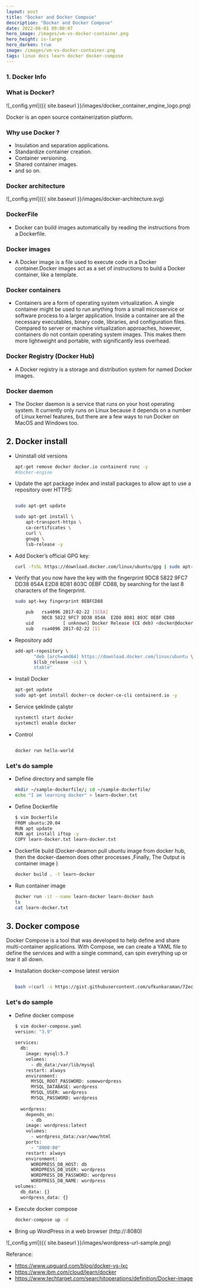 ```yaml
---
layout: post
title: "Docker and Docker Compose"
description: "Docker and Docker Compose"
date: 2022-06-01 09:00:07
hero_image: /images/vm-vs-docker-container.png
hero_height: is-large
hero_darken: true
image: /images/vm-vs-docker-container.png
tags: linux docs learn docker docker-compose
---
```


### 1. Docker Info
### What is Docker?

![_config.yml]({{ site.baseurl }}/images/docker_container_engine_logo.png)

Docker is an open source containerization platform. 

### Why use Docker ?

- Insulation and separation applications.
- Standardize container creation.
- Container versioning.
- Shared container images.
- and so on.


### Docker architecture

![_config.yml]({{ site.baseurl }}/images/docker-architecture.svg)


### DockerFile

- Docker can build images automatically by reading the instructions from a Dockerfile. 

### Docker images

- A Docker image is a file used to execute code in a Docker container.Docker images act as a set of instructions to build a Docker container, like a template.

### Docker containers

- Containers are a form of operating system virtualization. A single container might be used to run anything from a small microservice or software process to a larger application. Inside a container are all the necessary executables, binary code, libraries, and configuration files. Compared to server or machine virtualization approaches, however, containers do not contain operating system images. This makes them more lightweight and portable, with significantly less overhead.

### Docker Registry (Docker Hub)

- A Docker registry is a storage and distribution system for named Docker images.

### Docker daemon

- The Docker daemon is a service that runs on your host operating system. It currently only runs on Linux because it depends on a number of Linux kernel features, but there are a few ways to run Docker on MacOS and Windows too.

## 2. Docker install

- Uninstall old versions
    
    ```bash
    apt-get remove docker docker.io containerd runc -y
    #docker-engine
    ```
    
- Update the apt package index and install packages to allow apt to use a repository over HTTPS:
    
    ```bash
    
    sudo apt-get update
    
    sudo apt-get install \
        apt-transport-https \
        ca-certificates \
        curl \
        gnupg \
        lsb-release -y
    ```
    
- Add Docker’s official GPG key:
    
    ```bash
    curl -fsSL https://download.docker.com/linux/ubuntu/gpg | sudo apt-key add -
    ```
    
- Verify that you now have the key with the fingerprint 9DC8 5822 9FC7 DD38 854A E2D8 8D81 803C 0EBF CD88, by searching for the last 8
characters of the fingerprint.
    
    ```bash
    sudo apt-key fingerprint 0EBFCD88
    
        pub   rsa4096 2017-02-22 [SCEA]
              9DC8 5822 9FC7 DD38 854A  E2D8 8D81 803C 0EBF CD88
        uid           [ unknown] Docker Release (CE deb) <docker@docker.com>
        sub   rsa4096 2017-02-22 [S]
    ```
    
- Repository add
    
    ```bash
    add-apt-repository \
           "deb [arch=amd64] https://download.docker.com/linux/ubuntu \
           $(lsb_release -cs) \
           stable"
    ```
    
- Install Docker
    
    ```bash
    apt-get update 
    sudo apt-get install docker-ce docker-ce-cli containerd.io -y 
    ```
    
- Service şeklinde çalıştır
    
    ```jsx
    systemctl start docker
    systemctl enable docker
    ```
    
- Control
    
    ```bash
    
    docker run hello-world
    ```
    
### Let's do sample

- Define directory and sample file
    
    ```bash
    mkdir ~/sample-dockerfile/; cd ~/sample-dockerfile/
    echo "I am learning docker" > learn-docker.txt
    ```
    
- Define Dockerfile
    
    ```bash
    $ vim Dockerfile 
    FROM ubuntu:20.04
    RUN apt update 
    RUN apt install iftop -y
    COPY learn-docker.txt learn-docker.txt
    ```
    
- Dockerfile build (Docker-deamon pull ubuntu image from docker hub, then the docker-daemon does other processes ,Finally, The Output is container image )
    
    ```bash
    docker build . -t learn-docker
    ```
    
- Run container image
    
    ```bash
    docker run -it --name learn-docker learn-docker bash
    ls 
    cat learn-docker.txt
    ```

## 3. Docker compose

Docker Compose is a tool that was developed to help define and share multi-container applications. With Compose, we can create a YAML file to define the services and with a single command, can spin everything up or tear it all down.

- Installation docker-compose latest version
    
    ```bash
    
    bash <(curl -s https://gist.githubusercontent.com/ufkunkaraman/72ecf0b56eb7b9758c16c82b3c717275/raw/219d7768e3898b5e6f3665d7e1a97eec562e6a46/docker-compose-installation.bash)
    
    ```
    

### Let's do sample

- Define docker compose
    
    ```bash
    $ vim docker-compose.yaml
    version: "3.9"
        
    services:
      db:
        image: mysql:5.7
        volumes:
          - db_data:/var/lib/mysql
        restart: always
        environment:
          MYSQL_ROOT_PASSWORD: somewordpress
          MYSQL_DATABASE: wordpress
          MYSQL_USER: wordpress
          MYSQL_PASSWORD: wordpress
        
      wordpress:
        depends_on:
          - db
        image: wordpress:latest
        volumes:
          - wordpress_data:/var/www/html
        ports:
          - "8000:80"
        restart: always
        environment:
          WORDPRESS_DB_HOST: db
          WORDPRESS_DB_USER: wordpress
          WORDPRESS_DB_PASSWORD: wordpress
          WORDPRESS_DB_NAME: wordpress
    volumes:
      db_data: {}
      wordpress_data: {}
    ```
    
- Execute docker compose
    
    ```bash
    docker-compose up -d
    ```
- Bring up WordPress in a web browser (http://<your-machine-ip>:8080)

![_config.yml]({{ site.baseurl }}/images/wordpress-url-sample.png)



Referance:
  - https://www.upguard.com/blog/docker-vs-lxc  
  - https://www.ibm.com/cloud/learn/docker
  - https://www.techtarget.com/searchitoperations/definition/Docker-image